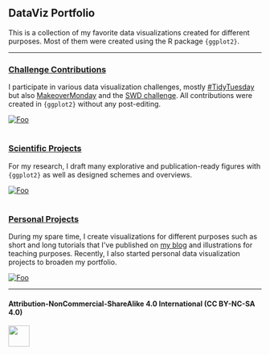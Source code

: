 
## DataViz Portfolio
This is a collection of my favorite data visualizations created for different purposes.
Most of them were created using the R package `{ggplot2}`.

***

### [Challenge Contributions](https://github.com/Z3tt/DataViz-Portfolio/tree/master/challenges)

I participate in various data visualization challenges, mostly [#TidyTuesday](https://github.com/rfordatascience/tidytuesday) but also [MakeoverMonday](https://www.makeovermonday.co.uk/) and the [SWD challenge](http://www.storytellingwithdata.com/swdchallenge). All contributions were created in `{ggplot2}` without any post-editing.

<a href="https://github.com/Z3tt/DataViz-Portfolio/tree/master/challenges" rel="challenge contributions">![Foo](https://github.com/Z3tt/DataViz-Portfolio/blob/master/challenges/_header_challenges.png)</a>

#

### [Scientific Projects](https://github.com/Z3tt/DataViz-Portfolio/tree/master/scientific-projects)

For my research, I draft many explorative and publication-ready figures with `{ggplot2}` as well as designed schemes and overviews.

<a href="https://github.com/Z3tt/DataViz-Portfolio/tree/master/scientific-projects" rel="scientific projects">![Foo](https://github.com/Z3tt/DataViz-Portfolio/blob/master/challenges/_header_science.png)</a>

#

### [Personal Projects](https://github.com/Z3tt/DataViz-Portfolio/tree/master/personal-projects)

During my spare time, I create visualizations for different purposes such as short and long tutorials that I've published on [my blog](www.cedricscherer.netlify.com) and illustrations for teaching purposes. Recently, I also started personal data visualization projects to broaden my portfolio.

<a href="https://github.com/Z3tt/DataViz-Portfolio/tree/master/personal-projects" rel="personal projects">![Foo](https://github.com/Z3tt/DataViz-Portfolio/blob/master/challenges/_header_personal.png)</a>

***

#### Attribution-NonCommercial-ShareAlike 4.0 International (CC BY-NC-SA 4.0)
<div style="width:300px; height:200px">
<img src=https://camo.githubusercontent.com/00f7814990f36f84c5ea74cba887385d8a2f36be/68747470733a2f2f646f63732e636c6f7564706f7373652e636f6d2f696d616765732f63632d62792d6e632d73612e706e67 alt="" height="42">
</div>

